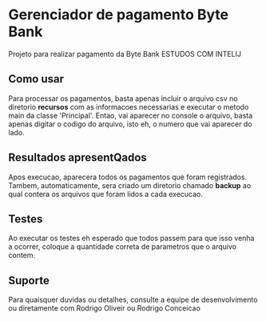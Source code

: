 # Gerenciador de pagamento Byte Bank

Projeto para realizar pagamento da Byte Bank ESTUDOS COM INTELIJ

## Como usar

Para processar os pagamentos, basta apenas incluir o arquivo csv no diretorio **recursos** com as informacoes 
necessarias e executar o metodo main da classe  'Principal'.
Entao, vai aparecer no console o arquivo, basta apenas digitar o codigo do arquivo, isto eh, o numero que vai 
aparecer do lado.

## Resultados apresentQados

Apos execucao, aparecera todos os pagamentos que foram registrados. Tambem, automaticamente, sera criado um 
diretorio chamado **backup** ao qual contera os arquivos que foram lidos a cada execucao.

## Testes
Ao executar os testes eh esperado que todos passem para que isso venha a ocorrer, coloque a quantidade correta 
de parametros que o arquivo contem.

## Suporte

Para quaisquer duvidas ou detalhes, consulte a equipe de desenvolvimento ou diretamente com Rodrigo Oliveir ou 
Rodrigo Conceicao
